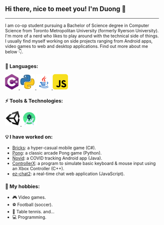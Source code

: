 ## Hi there, nice to meet you! I'm Duong 👋

---

<!-- Insert banner image -->

I am co-op student pursuing a Bachelor of Science degree in Computer Science from Toronto Metropolitan University (formerly Ryerson University). I'm more of a nerd who likes to play around with the technical side of things. I usually find myself working on side projects ranging from Android apps, video games to web and desktop applications. Find out more about me below 👇.

### 📕 Languages:

<a href="">
    <img src="./icons/c-sharp.png" height=50>
</a>
<a href="">
    <img src="./icons/python.png" height=50>
</a>
<a href="">
    <img src="./icons/java.png" height=50>
</a>
<a href="">
    <img src="./icons/js.png" height=50>    
</a>

### ⚡ Tools & Technologies:

<a href="">
    <img src="./icons/unity.png" height=50>
</a>
<a href="">
    <img src="./icons/android-studio.png" height=50>
</a>

### 💡 I have worked on:

- [Bricks](https://github.com/ThaiDuongVu/ProjectBricks): a hyper-casual mobile game (C#).
- [Pong](https://github.com/ThaiDuongVu/Pong): a classic arcade Pong game (Python).
- [Novid](https://github.com/ThaiDuongVu/Novid): a COVID tracking Android app (Java).
- [ControllerX](https://github.com/ThaiDuongVu/ControllerX): a program to simulate basic keyboard & mouse input using an Xbox Controller (C++).
- [ez-chat2](https://github.com/ThaiDuongVu/ez-chat2): a real-time chat web application (JavaScript).

### 🤟 My hobbies:

- 🎮 Video games.
- ⚽ Football (soccer).
- 🏓 Table tennis.
and...
- 💻 Programming.
